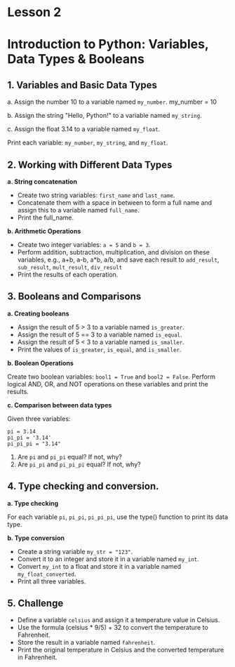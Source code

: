 # Lesson 2 
# Introduction to Python: Variables, Data Types & Booleans  
                                                           


## 1. Variables and Basic Data Types
a. Assign the number 10 to a variable named `my_number`.
my_number = 10 

b. Assign the string "Hello, Python!" to a variable named `my_string`.

c. Assign the float 3.14 to a variable named `my_float`.

Print each variable: `my_number`, `my_string`, and `my_float`.

## 2. Working with Different Data Types
**a. String concatenation**
- Create two string variables: `first_name` and `last_name`.
- Concatenate them with a space in between to form a full name and assign this to a variable named `full_name`.
- Print the full_name.

**b. Arithmetic Operations**
- Create two integer variables: `a = 5` and `b = 3`.
- Perform addition, subtraction, multiplication, and division on these variables, e.g., a+b, a-b, a*b, a/b, and save each result to `add_result`, `sub_result`, `mult_result`, `div_result`
- Print the results of each operation.


## 3. Booleans and Comparisons

**a. Creating booleans**
- Assign the result of 5 > 3 to a variable named `is_greater`.
- Assign the result of 5 == 3 to a variable named `is_equal`.
- Assign the result of 5 < 3 to a variable named `is_smaller`.
- Print the values of `is_greater`, `is_equal`, and `is_smaller`.

**b. Boolean Operations**

Create two boolean variables: `bool1 = True` and `bool2 = False`.
Perform logical AND, OR, and NOT operations on these variables and print the results.

**c. Comparison between data types**

Given three variables:
```
pi = 3.14
pi_pi = '3.14'
pi_pi_pi = "3.14"
```
1. Are `pi` and `pi_pi` equal? If not, why?
2. Are `pi_pi` and `pi_pi_pi` equal? If not, why?


## 4. Type checking and conversion.
**a. Type checking**

For each variable `pi`, `pi_pi`, `pi_pi_pi`, use the type() function to print its data type.

**b. Type conversion**

- Create a string variable `my_str = "123"`.
- Convert it to an integer and store it in a variable named `my_int`.
- Convert `my_int` to a float and store it in a variable named `my_float_converted`.
- Print all three variables.

## 5. Challenge

- Define a variable `celsius` and assign it a temperature value in Celsius.
- Use the formula (celsius * 9/5) + 32 to convert the temperature to Fahrenheit.
- Store the result in a variable named `fahrenheit`.
- Print the original temperature in Celsius and the converted temperature in Fahrenheit.


